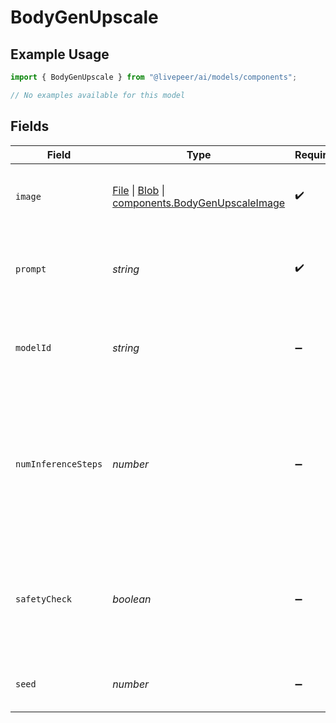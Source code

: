 # BodyGenUpscale

## Example Usage

```typescript
import { BodyGenUpscale } from "@livepeer/ai/models/components";

// No examples available for this model
```

## Fields

| Field                                                                                                                                                                                                            | Type                                                                                                                                                                                                             | Required                                                                                                                                                                                                         | Description                                                                                                                                                                                                      |
| ---------------------------------------------------------------------------------------------------------------------------------------------------------------------------------------------------------------- | ---------------------------------------------------------------------------------------------------------------------------------------------------------------------------------------------------------------- | ---------------------------------------------------------------------------------------------------------------------------------------------------------------------------------------------------------------- | ---------------------------------------------------------------------------------------------------------------------------------------------------------------------------------------------------------------- |
| `image`                                                                                                                                                                                                          | [File](https://developer.mozilla.org/en-US/docs/Web/API/File) \| [Blob](https://developer.mozilla.org/en-US/docs/Web/API/Blob) \| [components.BodyGenUpscaleImage](../../models/components/bodygenupscaleimage.md) | :heavy_check_mark:                                                                                                                                                                                               | Uploaded image to modify with the pipeline.                                                                                                                                                                      |
| `prompt`                                                                                                                                                                                                         | *string*                                                                                                                                                                                                         | :heavy_check_mark:                                                                                                                                                                                               | Text prompt(s) to guide upscaled image generation.                                                                                                                                                               |
| `modelId`                                                                                                                                                                                                        | *string*                                                                                                                                                                                                         | :heavy_minus_sign:                                                                                                                                                                                               | Hugging Face model ID used for upscaled image generation.                                                                                                                                                        |
| `numInferenceSteps`                                                                                                                                                                                              | *number*                                                                                                                                                                                                         | :heavy_minus_sign:                                                                                                                                                                                               | Number of denoising steps. More steps usually lead to higher quality images but slower inference. Modulated by strength.                                                                                         |
| `safetyCheck`                                                                                                                                                                                                    | *boolean*                                                                                                                                                                                                        | :heavy_minus_sign:                                                                                                                                                                                               | Perform a safety check to estimate if generated images could be offensive or harmful.                                                                                                                            |
| `seed`                                                                                                                                                                                                           | *number*                                                                                                                                                                                                         | :heavy_minus_sign:                                                                                                                                                                                               | Seed for random number generation.                                                                                                                                                                               |